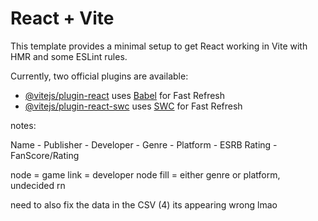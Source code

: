 # React + Vite

This template provides a minimal setup to get React working in Vite with HMR and some ESLint rules.

Currently, two official plugins are available:

- [@vitejs/plugin-react](https://github.com/vitejs/vite-plugin-react/blob/main/packages/plugin-react/README.md) uses [Babel](https://babeljs.io/) for Fast Refresh
- [@vitejs/plugin-react-swc](https://github.com/vitejs/vite-plugin-react-swc) uses [SWC](https://swc.rs/) for Fast Refresh


notes:

Name - Publisher - Developer - Genre - Platform - ESRB Rating - FanScore/Rating

node = game
link = developer
node fill = either genre or platform, undecided rn

need to also fix the data in the CSV (4) its appearing wrong lmao